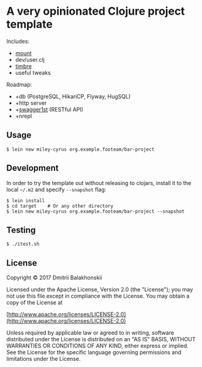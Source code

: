 # A very opinionated Clojure project template

Includes:

* [mount](https://github.com/tolitius/mount)
* dev/user.clj
* [timbre](https://github.com/ptaoussanis/timbre)
* useful tweaks
    
Roadmap:

* +db (PostgreSQL, HikariCP, Flyway, HugSQL)
* +http server
* +[swagger1st](https://github.com/zalando-stups/swagger1st) (RESTful API)
* +nrepl

## Usage

```
$ lein new miley-cyrus org.example.footeam/bar-project
```

## Development

In order to try the template out without releasing to clojars, install it to the local `~/.m2` and specify `--snapshot` flag:

```
$ lein install
$ cd target    # Or any other directory
$ lein new miley-cyrus org.example.footeam/bar-project --snapshot
```

## Testing

```
$ ./itest.sh
```

## License

Copyright © 2017 Dmitrii Balakhonskii

Licensed under the Apache License, Version 2.0 (the "License");
you may not use this file except in compliance with the License.
You may obtain a copy of the License at

   [http://www.apache.org/licenses/LICENSE-2.0](http://www.apache.org/licenses/LICENSE-2.0)

Unless required by applicable law or agreed to in writing, software
distributed under the License is distributed on an "AS IS" BASIS,
WITHOUT WARRANTIES OR CONDITIONS OF ANY KIND, either express or implied.
See the License for the specific language governing permissions and
limitations under the License.

